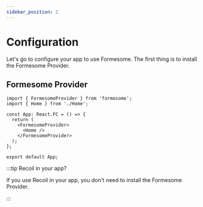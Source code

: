 ```yaml
---
sidebar_position: 2
---
```


# Configuration

Let's go to configure your app to use Formesome. The first thing is to install the Formesome Provider.

## Formesome Provider

```tsx title="src/App.tsx"
import { FormesomeProvider } from 'formesome';
import { Home } from './Home';

const App: React.FC = () => {
  return (
    <FormesomeProvider>
      <Home />
    </FormesomeProvider>
  );
};

export default App;
```

:::tip Recoil in your app?

If you use Recoil in your app, you don't need to install the Formesome Provider.

:::
